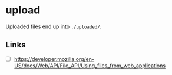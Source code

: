 # upload

Uploaded files end up into `./uploaded/`.

## Links

- [ ] https://developer.mozilla.org/en-US/docs/Web/API/File_API/Using_files_from_web_applications
